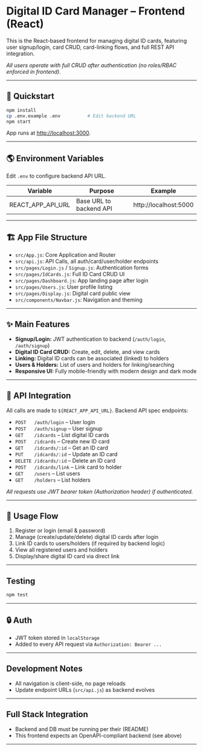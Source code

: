 # Digital ID Card Manager – Frontend (React)

This is the React-based frontend for managing digital ID cards, featuring user signup/login, card CRUD, card-linking flows, and full REST API integration.

_All users operate with full CRUD after authentication (no roles/RBAC enforced in frontend)._

---

## 🚀 Quickstart

```bash
npm install
cp .env.example .env          # Edit backend URL
npm start
```

App runs at [http://localhost:3000](http://localhost:3000).

---

## 🌎 Environment Variables

Edit `.env` to configure backend API URL.

| Variable              | Purpose                       | Example                      |
|-----------------------|-------------------------------|------------------------------|
| REACT_APP_API_URL     | Base URL to backend API       | http://localhost:5000        |

---

## 🏗️ App File Structure

- `src/App.js`: Core Application and Router
- `src/api.js`: API Calls, all auth/card/user/holder endpoints
- `src/pages/Login.js` / `Signup.js`: Authentication forms
- `src/pages/IdCards.js`: Full ID Card CRUD UI
- `src/pages/Dashboard.js`: App landing page after login
- `src/pages/Users.js`: User profile listing
- `src/pages/Display.js`: Digital card public view
- `src/components/Navbar.js`: Navigation and theming

---

## ✨ Main Features

- **Signup/Login:** JWT authentication to backend (`/auth/login`, `/auth/signup`)
- **Digital ID Card CRUD:** Create, edit, delete, and view cards
- **Linking:** Digital ID cards can be associated (linked) to holders
- **Users & Holders:** List of users and holders for linking/searching
- **Responsive UI:** Fully mobile-friendly with modern design and dark mode

---

## 🔗 API Integration

All calls are made to `${REACT_APP_API_URL}`. Backend API spec endpoints:

- `POST   /auth/login` – User login
- `POST   /auth/signup` – User signup
- `GET    /idcards` – List digital ID cards
- `POST   /idcards` – Create new ID card
- `GET    /idcards/:id` – Get an ID card
- `PUT    /idcards/:id` – Update an ID card
- `DELETE /idcards/:id` – Delete an ID card
- `POST   /idcards/link` – Link card to holder
- `GET    /users` – List users
- `GET    /holders` – List holders

_All requests use JWT bearer token (Authorization header) if authenticated._

---

## 📲 Usage Flow

1. Register or login (email & password)
2. Manage (create/update/delete) digital ID cards after login
3. Link ID cards to users/holders (if required by backend logic)
4. View all registered users and holders
5. Display/share digital ID card via direct link

---

## Testing

```bash
npm test
```

---

## 🔒 Auth

- JWT token stored in `localStorage`
- Added to every API request via `Authorization: Bearer ...`

---

## Development Notes

- All navigation is client-side, no page reloads
- Update endpoint URLs (`src/api.js`) as backend evolves

---

## Full Stack Integration

- Backend and DB must be running per their (README)
- This frontend expects an OpenAPI-compliant backend (see above)

---
